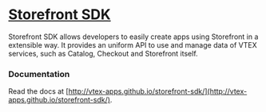 # [Storefront SDK](http://vtex-apps.github.io/storefront-sdk)

Storefront SDK allows developers to easily create apps using Storefront in a extensible way. It provides an uniform API to use and manage data of VTEX services, such as Catalog, Checkout and Storefront itself.

### Documentation

Read the docs at [http://vtex-apps.github.io/storefront-sdk/](http://vtex-apps.github.io/storefront-sdk/).
